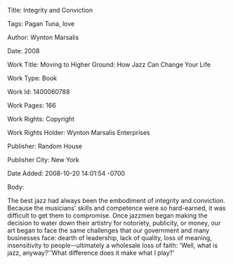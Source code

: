 Title:  Integrity and Conviction

Tags:   Pagan Tuna, love

Author: Wynton Marsalis

Date:   2008

Work Title: Moving to Higher Ground: How Jazz Can Change Your Life

Work Type: Book

Work Id: 1400060788

Work Pages: 166

Work Rights: Copyright

Work Rights Holder: Wynton Marsalis Enterprises

Publisher: Random House

Publisher City: New York

Date Added: 2008-10-20 14:01:54 -0700

Body: 

The best jazz had always been the embodiment of integrity and conviction. Because the musicians' skills and competence were so hard-earned, it was difficult to get them to compromise. Once jazzmen began making the decision to water down their artistry for notoriety, publicity, or money, our art began to face the same challenges that our government and many businesses face: dearth of leadership, lack of quality, loss of meaning, insensitivity to people--ultimately a wholesale loss of faith: 'Well, what is jazz, anyway?''What difference does it make what I play?'

